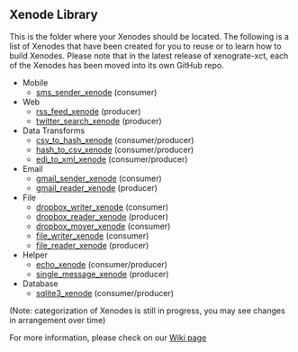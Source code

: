 ## Xenode Library

This is the folder where your Xenodes should be located. The following is a list of Xenodes that have been created for you to reuse or to learn how to build Xenodes. Please note that in the latest release of xenograte-xct, each of the Xenodes has been moved into its own GitHub repo.

* Mobile
  * [sms_sender_xenode](https://github.com/Nodally/sms_sender_xenode) (consumer)
* Web
  * [rss_feed_xenode](https://github.com/Nodally/rss_feed_xenode) (producer)
  * [twitter_search_xenode](https://github.com/Nodally/twitter_search_xenode) (producer)
* Data Transforms
  * [csv_to_hash_xenode](https://github.com/Nodally/csv_to_hash_xenode) (consumer/producer)
  * [hash_to_csv_xenode](https://github.com/Nodally/hash_to_csv_xenode) (consumer/producer)
  * [edi_to_xml_xenode](https://github.com/Nodally/edi_to_xml_xenode) (consumer/producer)
* Email
  * [gmail_sender_xenode](https://github.com/Nodally/gmail_sender_xenode) (consumer)
  * [gmail_reader_xenode](https://github.com/Nodally/gmail_reader_xenode) (producer)
* File
  * [dropbox_writer_xenode](https://github.com/Nodally/dropbox_writer_xenode) (consumer)
  * [dropbox_reader_xenode](https://github.com/Nodally/dropbox_reader_xenode) (producer)
  * [dropbox_mover_xenode](https://github.com/Nodally/dropbox_mover_xenode) (consumer)
  * [file_writer_xenode](https://github.com/Nodally/file_writer_xenode) (consumer)
  * [file_reader_xenode](https://github.com/Nodally/file_reader_xenode) (producer)
* Helper
  * [echo_xenode](https://github.com/Nodally/echo_xenode) (consumer/producer)
  * [single_message_xenode](https://github.com/Nodally/single_message_xenode) (producer)
* Database
  * [sqlite3_xenode](https://github.com/Nodally/sqlite3_xenode) (consumer/producer)

(Note: categorization of Xenodes is still in progress, you may see changes in arrangement over time)


For more information, please check on our [Wiki page](https://github.com/Nodally/xenograte-xct/wiki)
